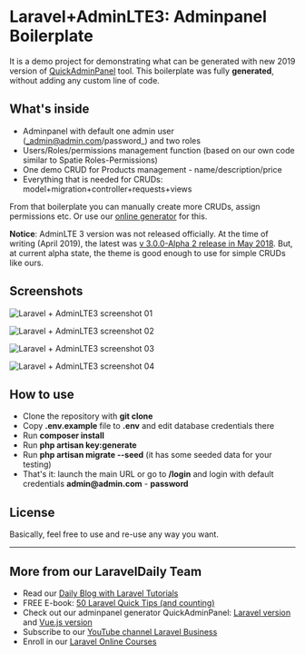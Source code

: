 # Laravel+AdminLTE3: Adminpanel Boilerplate

It is a demo project for demonstrating what can be generated with new 2019 version of [QuickAdminPanel](https://2019.quickadminpanel.com) tool. This boilerplate was fully __generated__, without adding any custom line of code.

## What's inside

- Adminpanel with default one admin user (_admin@admin.com/password_) and two roles
- Users/Roles/permissions management function (based on our own code similar to Spatie Roles-Permissions)
- One demo CRUD for Products management - name/description/price
- Everything that is needed for CRUDs: model+migration+controller+requests+views

From that boilerplate you can manually create more CRUDs, assign permissions etc. Or use our [online generator](https://2019.quickadminpanel.com) for this.

__Notice__: AdminLTE 3 version was not released officially. At the time of writing (April 2019), the latest was [v 3.0.0-Alpha 2 release in May 2018](https://github.com/ColorlibHQ/AdminLTE/releases/tag/v3.0.0-alpha.2). But, at current alpha state, the theme is good enough to use for simple CRUDs like ours.

## Screenshots

![Laravel + AdminLTE3 screenshot 01](https://laraveldaily.com/wp-content/uploads/2019/04/Screen-Shot-2019-04-16-at-10.25.21-AM.png)

![Laravel + AdminLTE3 screenshot 02](https://laraveldaily.com/wp-content/uploads/2019/04/Screen-Shot-2019-04-16-at-10.26.32-AM.png)

![Laravel + AdminLTE3 screenshot 03](https://laraveldaily.com/wp-content/uploads/2019/04/Screen-Shot-2019-04-16-at-10.26.16-AM.png)

![Laravel + AdminLTE3 screenshot 04](https://laraveldaily.com/wp-content/uploads/2019/04/Screen-Shot-2019-04-16-at-10.27.20-AM.png)

## How to use

- Clone the repository with __git clone__
- Copy __.env.example__ file to __.env__ and edit database credentials there
- Run __composer install__
- Run __php artisan key:generate__
- Run __php artisan migrate --seed__ (it has some seeded data for your testing)
- That's it: launch the main URL or go to __/login__ and login with default credentials __admin@admin.com__ - __password__

## License

Basically, feel free to use and re-use any way you want.

---

## More from our LaravelDaily Team

- Read our [Daily Blog with Laravel Tutorials](https://laraveldaily.com)
- FREE E-book: [50 Laravel Quick Tips (and counting)](https://laraveldaily.com/free-e-book-40-laravel-quick-tips-and-counting/)
- Check out our adminpanel generator QuickAdminPanel: [Laravel version](https://quickadminpanel.com) and [Vue.js version](https://vue.quickadminpanel.com)
- Subscribe to our [YouTube channel Laravel Business](https://www.youtube.com/channel/UCTuplgOBi6tJIlesIboymGA)
- Enroll in our [Laravel Online Courses](https://laraveldaily.teachable.com/)
